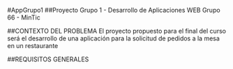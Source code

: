 #AppGrupo1
##Proyecto Grupo 1 - Desarrollo de Aplicaciones WEB Grupo 66 - MinTic

##CONTEXTO DEL PROBLEMA
El proyecto propuesto para el final del curso será el desarrollo de
una aplicación para la solicitud de pedidos a la mesa en un
restaurante

##REQUISITOS GENERALES

